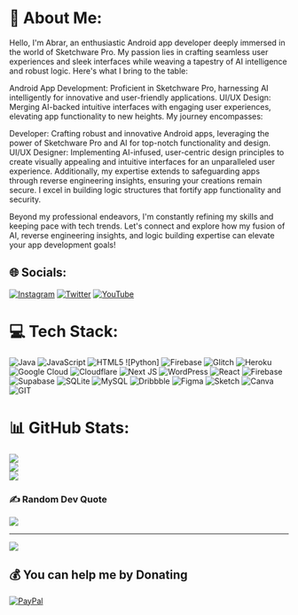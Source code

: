 # 💫 About Me:
Hello, I'm Abrar, an enthusiastic Android app developer deeply immersed in the world of Sketchware Pro. My passion lies in crafting seamless user experiences and sleek interfaces while weaving a tapestry of AI intelligence and robust logic. Here's what I bring to the table:

Android App Development: Proficient in Sketchware Pro, harnessing AI intelligently for innovative and user-friendly applications.
UI/UX Design: Merging AI-backed intuitive interfaces with engaging user experiences, elevating app functionality to new heights.
My journey encompasses:

Developer: Crafting robust and innovative Android apps, leveraging the power of Sketchware Pro and AI for top-notch functionality and design.
UI/UX Designer: Implementing AI-infused, user-centric design principles to create visually appealing and intuitive interfaces for an unparalleled user experience.
Additionally, my expertise extends to safeguarding apps through reverse engineering insights, ensuring your creations remain secure. I excel in building logic structures that fortify app functionality and security.

Beyond my professional endeavors, I'm constantly refining my skills and keeping pace with tech trends. Let's connect and explore how my fusion of AI, reverse engineering insights, and logic building expertise can elevate your app development goals!


## 🌐 Socials:
[![Instagram](https://img.shields.io/badge/Instagram-%23E4405F.svg?logo=Instagram&logoColor=white)](https://instagram.com/koshurboii) [![Twitter](https://img.shields.io/badge/Twitter-%231DA1F2.svg?logo=Twitter&logoColor=white)](https://twitter.com/koshurboii) [![YouTube](https://img.shields.io/badge/YouTube-%23FF0000.svg?logo=YouTube&logoColor=white)](https://youtube.com/@koshurboii) 

# 💻 Tech Stack:
![Java](https://img.shields.io/badge/java-%23ED8B00.svg?style=for-the-badge&logo=openjdk&logoColor=white) ![JavaScript](https://img.shields.io/badge/javascript-%23323330.svg?style=for-the-badge&logo=javascript&logoColor=%23F7DF1E) ![HTML5](https://img.shields.io/badge/html5-%23E34F26.svg?style=for-the-badge&logo=html5&logoColor=white) ![Python] ![Firebase](https://img.shields.io/badge/firebase-%23039BE5.svg?style=for-the-badge&logo=firebase) ![Glitch](https://img.shields.io/badge/glitch-%233333FF.svg?style=for-the-badge&logo=glitch&logoColor=white) ![Heroku](https://img.shields.io/badge/heroku-%23430098.svg?style=for-the-badge&logo=heroku&logoColor=white) ![Google Cloud](https://img.shields.io/badge/GoogleCloud-%234285F4.svg?style=for-the-badge&logo=google-cloud&logoColor=white) ![Cloudflare](https://img.shields.io/badge/Cloudflare-F38020?style=for-the-badge&logo=Cloudflare&logoColor=white) ![Next JS](https://img.shields.io/badge/Next-black?style=for-the-badge&logo=next.js&logoColor=white) ![WordPress](https://img.shields.io/badge/WordPress-%23117AC9.svg?style=for-the-badge&logo=WordPress&logoColor=white) ![React](https://img.shields.io/badge/react-%2320232a.svg?style=for-the-badge&logo=react&logoColor=%2361DAFB) ![Firebase](https://img.shields.io/badge/Firebase-039BE5?style=for-the-badge&logo=Firebase&logoColor=white) ![Supabase](https://img.shields.io/badge/Supabase-3ECF8E?style=for-the-badge&logo=supabase&logoColor=white) ![SQLite](https://img.shields.io/badge/sqlite-%2307405e.svg?style=for-the-badge&logo=sqlite&logoColor=white) ![MySQL](https://img.shields.io/badge/mysql-%2300000f.svg?style=for-the-badge&logo=mysql&logoColor=white) ![Dribbble](https://img.shields.io/badge/Dribbble-EA4C89?style=for-the-badge&logo=dribbble&logoColor=white) ![Figma](https://img.shields.io/badge/figma-%23F24E1E.svg?style=for-the-badge&logo=figma&logoColor=white) ![Sketch](https://img.shields.io/badge/Sketch-FFB387?style=for-the-badge&logo=sketch&logoColor=black) ![Canva](https://img.shields.io/badge/Canva-%2300C4CC.svg?style=for-the-badge&logo=Canva&logoColor=white) ![GIT](https://img.shields.io/badge/Git-fc6d26?style=for-the-badge&logo=git&logoColor=white)
# 📊 GitHub Stats:
![](https://github-readme-stats.vercel.app/api?username=koshurboii&theme=dark&hide_border=false&include_all_commits=false&count_private=false)<br/>
![](https://github-readme-streak-stats.herokuapp.com/?user=koshurboii&theme=dark&hide_border=false)<br/>
![](https://github-readme-stats.vercel.app/api/top-langs/?username=koshurboii&theme=dark&hide_border=false&include_all_commits=false&count_private=false&layout=compact)

### ✍️ Random Dev Quote
![](https://quotes-github-readme.vercel.app/api?type=horizontal&theme=merko)

---
[![](https://visitcount.itsvg.in/api?id=koshurboii&icon=0&color=0)](https://visitcount.itsvg.in)

  ## 💰 You can help me by Donating
  [![PayPal](https://img.shields.io/badge/PayPal-00457C?style=for-the-badge&logo=paypal&logoColor=white)](https://paypal.me/koshurboii) 

  
<!--  created with GPRM ( https://gprm.itsvg.in ) -->
